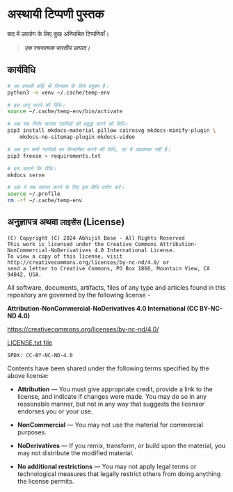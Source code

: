 # अस्थायी टिप्पणी पुस्तक

बाद में उपयोग के लिए कुछ अनियमित टिप्पणियाँ।

> ***एक रचनात्मक भारतीय उत्पाद।***

## कार्यविधि

```sh
# यह प्रणाली कोई भी लिनक्स के लिये प्रयुक्त है।
python3 -m venv ~/.cache/temp-env

# इस लागु करने की विधि।
source ~/.cache/temp-env/bin/activate

# अब सब निर्भर कारक गठरीओ को प्रबुद्धा करने की विधि।
pip3 install mkdocs-material pillow cairosvg mkdocs-minify-plugin \
	mkdocs-no-sitemap-plugin mkdocs-video

# अब इन सभी गठरीओ का विन्यासित करने की विधि, पर ये आवश्यक नहीं है।
pip3 freeze > requirements.txt

# इस चलाने कि विधि।
mkdocs serve

# अंत मे सब समाप्त करने के लिए इस विधि प्रयोग करें।
source ~/.profile
rm -rf ~/.cache/temp-env
```

## अनुज्ञापत्र अथवा `लाइसेंस` (License)

```
(C) Copyright (C) 2024 Abhijit Bose - All Rights Reserved
This work is licensed under the Creative Commons Attribution-NonCommercial-NoDerivatives 4.0 International License.
To view a copy of this license, visit http://creativecommons.org/licenses/by-nc-nd/4.0/ or
send a letter to Creative Commons, PO Box 1866, Mountain View, CA 94042, USA.
```

All software, documents, artifacts, files of any type and articles
found in this repository are governed by the following license -

**Attribution-NonCommercial-NoDerivatives 4.0 International (CC BY-NC-ND 4.0)**

<https://creativecommons.org/licenses/by-nc-nd/4.0/>

[LICENSE.txt file](./LICENSE.txt)

`SPDX: CC-BY-NC-ND-4.0`

Contents have been shared under the following terms specified by the above license:

- **Attribution** — You must give appropriate credit, provide a link to the license, and indicate if changes were made. You may do so in any reasonable manner, but not in any way that suggests the licensor endorses you or your use.

- **NonCommercial** — You may not use the material for commercial purposes.

- **NoDerivatives** — If you remix, transform, or build upon the material, you may not distribute the modified material.

- **No additional restrictions** — You may not apply legal terms or technological measures that legally restrict others from doing anything the license permits.

